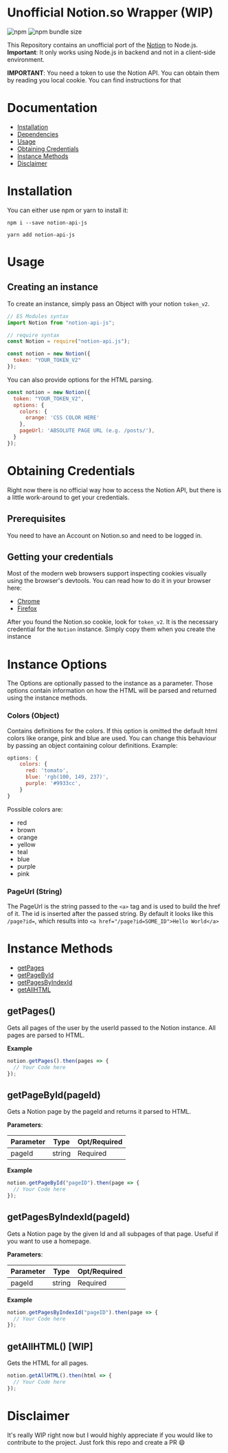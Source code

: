 # Unofficial Notion.so Wrapper (WIP)

![npm](https://img.shields.io/npm/v/notion-api-js.svg)
![npm bundle size](https://img.shields.io/bundlephobia/min/notion-api-js.svg)

This Repository contains an unofficial port of the [Notion](https://notion.so) to Node.js. **Important**: It only works using Node.js in backend and not in a client-side environment.

**IMPORTANT**: You need a token to use the Notion API. You can obtain them by reading you local cookie. You can find instructions for that

# Documentation

- [Installation](#Installation)
- [Dependencies](#Dependencies)
- [Usage](#Usage)
- [Obtaining Credentials](#Obtaining-Credentials)
- [Instance Methods](#Instance-Methods)
- [Disclaimer](#Disclaimer)

# Installation

You can either use npm or yarn to install it:

```
npm i --save notion-api-js
```

```
yarn add notion-api-js
```

# Usage

## Creating an instance

To create an instance, simply pass an Object with your notion `token_v2`.

```js
// ES Modules syntax
import Notion from "notion-api-js";

// require syntax
const Notion = require("notion-api.js");

const notion = new Notion({
  token: "YOUR_TOKEN_V2"
});
```

You can also provide options for the HTML parsing.

```js
const notion = new Notion({
  token: "YOUR_TOKEN_V2",
  options: {
    colors: {
      orange: 'CSS COLOR HERE'
    },
    pageUrl: 'ABSOLUTE PAGE URL (e.g. /posts/'),
  }
});
```

# Obtaining Credentials

Right now there is no official way how to access the Notion API, but there is a little work-around to get your credentials.

## Prerequisites

You need to have an Account on Notion.so and need to be logged in.

## Getting your credentials

Most of the modern web browsers support inspecting cookies visually using the browser's devtools.
You can read how to do it in your browser here:

- [Chrome](https://developers.google.com/web/tools/chrome-devtools/manage-data/cookies)
- [Firefox](https://developer.mozilla.org/en-US/docs/Tools/Storage_Inspector)

After you found the Notion.so cookie, look for `token_v2`. It is the necessary credential for the `Notion` instance. Simply copy them when you create the instance

# Instance Options

The Options are optionally passed to the instance as a parameter. Those options contain information on how the HTML will be parsed and returned using the instance methods.

### Colors (Object)

Contains definitions for the colors. If this option is omitted the default html colors like orange, pink and blue are used. You can change this behaviour by passing an object containing colour definitions. Example:

```js
options: {
    colors: {
      red: 'tomato',
      blue: 'rgb(100, 149, 237)',
      purple: '#9933cc',
    }
}
```

Possible colors are:

- red
- brown
- orange
- yellow
- teal
- blue
- purple
- pink

### PageUrl (String)

The PageUrl is the string passed to the `<a>` tag and is used to build the href of it. The id is inserted after the passed string.
By default it looks like this `/page?id=`, which results into `<a href="/page?id=SOME_ID">Hello World</a>`

# Instance Methods

- [getPages](<#getPages()>)
- [getPageById](<#getPageById(pageId)>)
- [getPagesByIndexId](<#getPagesByIndexId(pageId)>)
- [getAllHTML](<#getAllHTML()>)

## getPages()

Gets all pages of the user by the userId passed to the Notion instance. All pages are parsed to HTML.

**Example**

```js
notion.getPages().then(pages => {
  // Your Code here
});
```

## getPageById(pageId)

Gets a Notion page by the pageId and returns it parsed to HTML.

**Parameters**:

| **Parameter** | **Type** | **Opt/Required** |
| ------------- | -------- | ---------------- |
| pageId        | string   | Required         |

**Example**

```js
notion.getPageById("pageID").then(page => {
  // Your Code here
});
```

## getPagesByIndexId(pageId)

Gets a Notion page by the given Id and all subpages of that page. Useful if you want to use a homepage.

**Parameters**:

| **Parameter** | **Type** | **Opt/Required** |
| ------------- | -------- | ---------------- |
| pageId        | string   | Required         |

**Example**

```js
notion.getPagesByIndexId("pageID").then(page => {
  // Your Code here
});
```

## getAllHTML() [WIP]

Gets the HTML for all pages.

```js
notion.getAllHTML().then(html => {
  // Your Code here
});
```

# Disclaimer

It's really WIP right now but I would highly appreciate if you would like to contribute to the project. Just fork this repo and create a PR 😄
